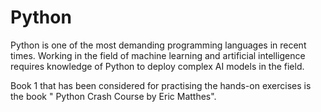 # Python

Python is one of the most demanding programming languages in recent times. Working in the field of machine learning and artificial intelligence requires knowledge of Python to deploy complex AI models in the field.


Book 1 that has been considered for practising the hands-on exercises is the book " Python Crash Course by Eric Matthes".


